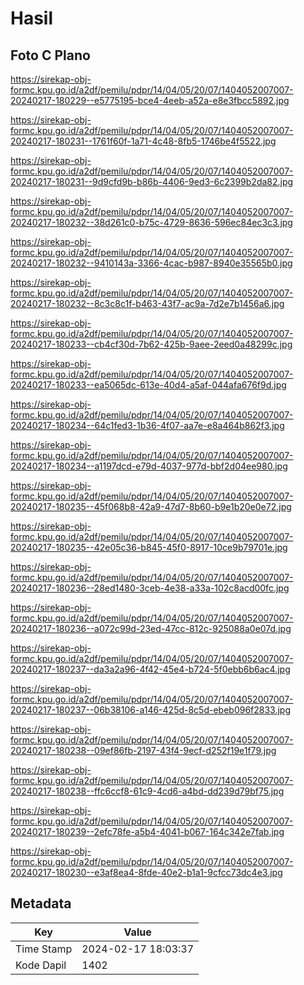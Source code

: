 # Hasil

## Foto C Plano

https://sirekap-obj-formc.kpu.go.id/a2df/pemilu/pdpr/14/04/05/20/07/1404052007007-20240217-180229--e5775195-bce4-4eeb-a52a-e8e3fbcc5892.jpg

https://sirekap-obj-formc.kpu.go.id/a2df/pemilu/pdpr/14/04/05/20/07/1404052007007-20240217-180231--1761f60f-1a71-4c48-8fb5-1746be4f5522.jpg

https://sirekap-obj-formc.kpu.go.id/a2df/pemilu/pdpr/14/04/05/20/07/1404052007007-20240217-180231--9d9cfd9b-b86b-4406-9ed3-6c2399b2da82.jpg

https://sirekap-obj-formc.kpu.go.id/a2df/pemilu/pdpr/14/04/05/20/07/1404052007007-20240217-180232--38d261c0-b75c-4729-8636-596ec84ec3c3.jpg

https://sirekap-obj-formc.kpu.go.id/a2df/pemilu/pdpr/14/04/05/20/07/1404052007007-20240217-180232--9410143a-3366-4cac-b987-8940e35565b0.jpg

https://sirekap-obj-formc.kpu.go.id/a2df/pemilu/pdpr/14/04/05/20/07/1404052007007-20240217-180232--8c3c8c1f-b463-43f7-ac9a-7d2e7b1456a6.jpg

https://sirekap-obj-formc.kpu.go.id/a2df/pemilu/pdpr/14/04/05/20/07/1404052007007-20240217-180233--cb4cf30d-7b62-425b-9aee-2eed0a48299c.jpg

https://sirekap-obj-formc.kpu.go.id/a2df/pemilu/pdpr/14/04/05/20/07/1404052007007-20240217-180233--ea5065dc-613e-40d4-a5af-044afa676f9d.jpg

https://sirekap-obj-formc.kpu.go.id/a2df/pemilu/pdpr/14/04/05/20/07/1404052007007-20240217-180234--64c1fed3-1b36-4f07-aa7e-e8a464b862f3.jpg

https://sirekap-obj-formc.kpu.go.id/a2df/pemilu/pdpr/14/04/05/20/07/1404052007007-20240217-180234--a1197dcd-e79d-4037-977d-bbf2d04ee980.jpg

https://sirekap-obj-formc.kpu.go.id/a2df/pemilu/pdpr/14/04/05/20/07/1404052007007-20240217-180235--45f068b8-42a9-47d7-8b60-b9e1b20e0e72.jpg

https://sirekap-obj-formc.kpu.go.id/a2df/pemilu/pdpr/14/04/05/20/07/1404052007007-20240217-180235--42e05c36-b845-45f0-8917-10ce9b79701e.jpg

https://sirekap-obj-formc.kpu.go.id/a2df/pemilu/pdpr/14/04/05/20/07/1404052007007-20240217-180236--28ed1480-3ceb-4e38-a33a-102c8acd00fc.jpg

https://sirekap-obj-formc.kpu.go.id/a2df/pemilu/pdpr/14/04/05/20/07/1404052007007-20240217-180236--a072c99d-23ed-47cc-812c-925088a0e07d.jpg

https://sirekap-obj-formc.kpu.go.id/a2df/pemilu/pdpr/14/04/05/20/07/1404052007007-20240217-180237--da3a2a96-4f42-45e4-b724-5f0ebb6b6ac4.jpg

https://sirekap-obj-formc.kpu.go.id/a2df/pemilu/pdpr/14/04/05/20/07/1404052007007-20240217-180237--06b38106-a146-425d-8c5d-ebeb096f2833.jpg

https://sirekap-obj-formc.kpu.go.id/a2df/pemilu/pdpr/14/04/05/20/07/1404052007007-20240217-180238--09ef86fb-2197-43f4-9ecf-d252f19e1f79.jpg

https://sirekap-obj-formc.kpu.go.id/a2df/pemilu/pdpr/14/04/05/20/07/1404052007007-20240217-180238--ffc6ccf8-61c9-4cd6-a4bd-dd239d79bf75.jpg

https://sirekap-obj-formc.kpu.go.id/a2df/pemilu/pdpr/14/04/05/20/07/1404052007007-20240217-180239--2efc78fe-a5b4-4041-b067-164c342e7fab.jpg

https://sirekap-obj-formc.kpu.go.id/a2df/pemilu/pdpr/14/04/05/20/07/1404052007007-20240217-180230--e3af8ea4-8fde-40e2-b1a1-9cfcc73dc4e3.jpg


## Metadata

| Key        | Value               |
| ---------- | ------------------- |
| Time Stamp | 2024-02-17 18:03:37 |
| Kode Dapil | 1402                |



